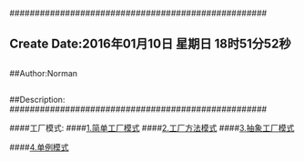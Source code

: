 ###################################################
## Create Date:2016年01月10日 星期日 18时51分52秒
##
##Author:Norman
##
##Description: 
###################################################

####工厂模式:
####[1.简单工厂模式](./SimpleFactoryPattern)
####[2.工厂方法模式](./FactoryMethod)
####[3.抽象工厂模式](./AbstractFactory)

####[4.单例模式](./Singleton)

